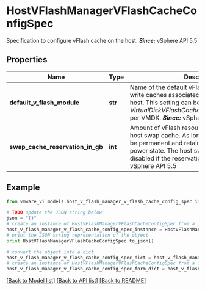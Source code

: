 # HostVFlashManagerVFlashCacheConfigSpec

Specification to configure vFlash cache on the host.  ***Since:*** vSphere API 5.5 

## Properties
Name | Type | Description | Notes
------------ | ------------- | ------------- | -------------
**default_v_flash_module** | **str** | Name of the default vFlash module for the read-write caches associated with the VMs of this host.  This setting can be overridden by *VirtualDiskVFlashCacheConfigInfo.vFlashModule* per VMDK.  ***Since:*** vSphere API 5.5  | 
**swap_cache_reservation_in_gb** | **int** | Amount of vFlash resource is allocated to the host swap cache.  As long as set, reservation will be permanent and retain regardless of host power state. The host swap cache will be disabled if the reservation is set to zero.  ***Since:*** vSphere API 5.5  | 

## Example

```python
from vmware_vi.models.host_v_flash_manager_v_flash_cache_config_spec import HostVFlashManagerVFlashCacheConfigSpec

# TODO update the JSON string below
json = "{}"
# create an instance of HostVFlashManagerVFlashCacheConfigSpec from a JSON string
host_v_flash_manager_v_flash_cache_config_spec_instance = HostVFlashManagerVFlashCacheConfigSpec.from_json(json)
# print the JSON string representation of the object
print HostVFlashManagerVFlashCacheConfigSpec.to_json()

# convert the object into a dict
host_v_flash_manager_v_flash_cache_config_spec_dict = host_v_flash_manager_v_flash_cache_config_spec_instance.to_dict()
# create an instance of HostVFlashManagerVFlashCacheConfigSpec from a dict
host_v_flash_manager_v_flash_cache_config_spec_form_dict = host_v_flash_manager_v_flash_cache_config_spec.from_dict(host_v_flash_manager_v_flash_cache_config_spec_dict)
```
[[Back to Model list]](../README.md#documentation-for-models) [[Back to API list]](../README.md#documentation-for-api-endpoints) [[Back to README]](../README.md)


